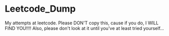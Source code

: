 # Leetcode_Dump
 My attempts at leetcode. 
 Please DON'T copy this, cause if you do, I WILL FIND YOU!!!!
 Also, please don't look at it until you've at least tried yourself...
 

